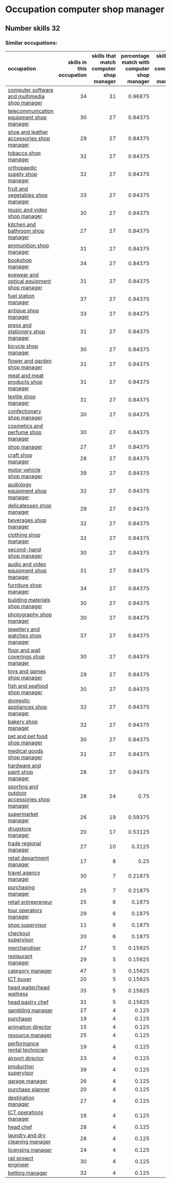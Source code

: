 # Occupation computer shop manager
## Number skills 32
### Similar occupations:
| occupation                                                                                        |   skills in this occupation |   skills that match computer shop manager |   percentage match with computer shop manager |   skills not in computer shop manager |
|:--------------------------------------------------------------------------------------------------|----------------------------:|------------------------------------------:|----------------------------------------------:|--------------------------------------:|
| [computer software and multimedia shop manager](computer_software_and_multimedia_shop_manager.md) |                          34 |                                        31 |                                       0.96875 |                                     3 |
| [telecommunication equipment shop manager](telecommunication_equipment_shop_manager.md)           |                          30 |                                        27 |                                       0.84375 |                                     3 |
| [shoe and leather accessories shop manager](shoe_and_leather_accessories_shop_manager.md)         |                          29 |                                        27 |                                       0.84375 |                                     2 |
| [tobacco shop manager](tobacco_shop_manager.md)                                                   |                          32 |                                        27 |                                       0.84375 |                                     5 |
| [orthopaedic supply shop manager](orthopaedic_supply_shop_manager.md)                             |                          32 |                                        27 |                                       0.84375 |                                     5 |
| [fruit and vegetables shop manager](fruit_and_vegetables_shop_manager.md)                         |                          33 |                                        27 |                                       0.84375 |                                     6 |
| [music and video shop manager](music_and_video_shop_manager.md)                                   |                          30 |                                        27 |                                       0.84375 |                                     3 |
| [kitchen and bathroom shop manager](kitchen_and_bathroom_shop_manager.md)                         |                          27 |                                        27 |                                       0.84375 |                                     0 |
| [ammunition shop manager](ammunition_shop_manager.md)                                             |                          31 |                                        27 |                                       0.84375 |                                     4 |
| [bookshop manager](bookshop_manager.md)                                                           |                          34 |                                        27 |                                       0.84375 |                                     7 |
| [eyewear and optical equipment shop manager](eyewear_and_optical_equipment_shop_manager.md)       |                          31 |                                        27 |                                       0.84375 |                                     4 |
| [fuel station manager](fuel_station_manager.md)                                                   |                          37 |                                        27 |                                       0.84375 |                                    10 |
| [antique shop manager](antique_shop_manager.md)                                                   |                          33 |                                        27 |                                       0.84375 |                                     6 |
| [press and stationery shop manager](press_and_stationery_shop_manager.md)                         |                          31 |                                        27 |                                       0.84375 |                                     4 |
| [bicycle shop manager](bicycle_shop_manager.md)                                                   |                          30 |                                        27 |                                       0.84375 |                                     3 |
| [flower and garden shop manager](flower_and_garden_shop_manager.md)                               |                          31 |                                        27 |                                       0.84375 |                                     4 |
| [meat and meat products shop manager](meat_and_meat_products_shop_manager.md)                     |                          31 |                                        27 |                                       0.84375 |                                     4 |
| [textile shop manager](textile_shop_manager.md)                                                   |                          31 |                                        27 |                                       0.84375 |                                     4 |
| [confectionery shop manager](confectionery_shop_manager.md)                                       |                          30 |                                        27 |                                       0.84375 |                                     3 |
| [cosmetics and perfume shop manager](cosmetics_and_perfume_shop_manager.md)                       |                          30 |                                        27 |                                       0.84375 |                                     3 |
| [shop manager](shop_manager.md)                                                                   |                          27 |                                        27 |                                       0.84375 |                                     0 |
| [craft shop manager](craft_shop_manager.md)                                                       |                          28 |                                        27 |                                       0.84375 |                                     1 |
| [motor vehicle shop manager](motor_vehicle_shop_manager.md)                                       |                          39 |                                        27 |                                       0.84375 |                                    12 |
| [audiology equipment shop manager](audiology_equipment_shop_manager.md)                           |                          32 |                                        27 |                                       0.84375 |                                     5 |
| [delicatessen shop manager](delicatessen_shop_manager.md)                                         |                          29 |                                        27 |                                       0.84375 |                                     2 |
| [beverages shop manager](beverages_shop_manager.md)                                               |                          32 |                                        27 |                                       0.84375 |                                     5 |
| [clothing shop manager](clothing_shop_manager.md)                                                 |                          32 |                                        27 |                                       0.84375 |                                     5 |
| [second-hand shop manager](second-hand_shop_manager.md)                                           |                          30 |                                        27 |                                       0.84375 |                                     3 |
| [audio and video equipment shop manager](audio_and_video_equipment_shop_manager.md)               |                          31 |                                        27 |                                       0.84375 |                                     4 |
| [furniture shop manager](furniture_shop_manager.md)                                               |                          34 |                                        27 |                                       0.84375 |                                     7 |
| [building materials shop manager](building_materials_shop_manager.md)                             |                          30 |                                        27 |                                       0.84375 |                                     3 |
| [photography shop manager](photography_shop_manager.md)                                           |                          30 |                                        27 |                                       0.84375 |                                     3 |
| [jewellery and watches shop manager](jewellery_and_watches_shop_manager.md)                       |                          37 |                                        27 |                                       0.84375 |                                    10 |
| [floor and wall coverings shop manager](floor_and_wall_coverings_shop_manager.md)                 |                          30 |                                        27 |                                       0.84375 |                                     3 |
| [toys and games shop manager](toys_and_games_shop_manager.md)                                     |                          29 |                                        27 |                                       0.84375 |                                     2 |
| [fish and seafood shop manager](fish_and_seafood_shop_manager.md)                                 |                          30 |                                        27 |                                       0.84375 |                                     3 |
| [domestic appliances shop manager](domestic_appliances_shop_manager.md)                           |                          32 |                                        27 |                                       0.84375 |                                     5 |
| [bakery shop manager](bakery_shop_manager.md)                                                     |                          32 |                                        27 |                                       0.84375 |                                     5 |
| [pet and pet food shop manager](pet_and_pet_food_shop_manager.md)                                 |                          30 |                                        27 |                                       0.84375 |                                     3 |
| [medical goods shop manager](medical_goods_shop_manager.md)                                       |                          31 |                                        27 |                                       0.84375 |                                     4 |
| [hardware and paint shop manager](hardware_and_paint_shop_manager.md)                             |                          28 |                                        27 |                                       0.84375 |                                     1 |
| [sporting and outdoor accessories shop manager](sporting_and_outdoor_accessories_shop_manager.md) |                          28 |                                        24 |                                       0.75    |                                     4 |
| [supermarket manager](supermarket_manager.md)                                                     |                          26 |                                        19 |                                       0.59375 |                                     7 |
| [drugstore manager](drugstore_manager.md)                                                         |                          20 |                                        17 |                                       0.53125 |                                     3 |
| [trade regional manager](trade_regional_manager.md)                                               |                          27 |                                        10 |                                       0.3125  |                                    17 |
| [retail department manager](retail_department_manager.md)                                         |                          17 |                                         8 |                                       0.25    |                                     9 |
| [travel agency manager](travel_agency_manager.md)                                                 |                          30 |                                         7 |                                       0.21875 |                                    23 |
| [purchasing manager](purchasing_manager.md)                                                       |                          25 |                                         7 |                                       0.21875 |                                    18 |
| [retail entrepreneur](retail_entrepreneur.md)                                                     |                          25 |                                         6 |                                       0.1875  |                                    19 |
| [tour operators manager](tour_operators_manager.md)                                               |                          29 |                                         6 |                                       0.1875  |                                    23 |
| [shop supervisor](shop_supervisor.md)                                                             |                          11 |                                         6 |                                       0.1875  |                                     5 |
| [checkout supervisor](checkout_supervisor.md)                                                     |                          20 |                                         6 |                                       0.1875  |                                    14 |
| [merchandiser](merchandiser.md)                                                                   |                          27 |                                         5 |                                       0.15625 |                                    22 |
| [restaurant manager](restaurant_manager.md)                                                       |                          29 |                                         5 |                                       0.15625 |                                    24 |
| [category manager](category_manager.md)                                                           |                          47 |                                         5 |                                       0.15625 |                                    42 |
| [ICT buyer](ICT_buyer.md)                                                                         |                          20 |                                         5 |                                       0.15625 |                                    15 |
| [head waiter/head waitress](head_waiter-head_waitress.md)                                         |                          35 |                                         5 |                                       0.15625 |                                    30 |
| [head pastry chef](head_pastry_chef.md)                                                           |                          31 |                                         5 |                                       0.15625 |                                    26 |
| [gambling manager](gambling_manager.md)                                                           |                          27 |                                         4 |                                       0.125   |                                    23 |
| [purchaser](purchaser.md)                                                                         |                          19 |                                         4 |                                       0.125   |                                    15 |
| [animation director](animation_director.md)                                                       |                          15 |                                         4 |                                       0.125   |                                    11 |
| [resource manager](resource_manager.md)                                                           |                          25 |                                         4 |                                       0.125   |                                    21 |
| [performance rental technician](performance_rental_technician.md)                                 |                          19 |                                         4 |                                       0.125   |                                    15 |
| [airport director](airport_director.md)                                                           |                          23 |                                         4 |                                       0.125   |                                    19 |
| [production supervisor](production_supervisor.md)                                                 |                          39 |                                         4 |                                       0.125   |                                    35 |
| [garage manager](garage_manager.md)                                                               |                          26 |                                         4 |                                       0.125   |                                    22 |
| [purchase planner](purchase_planner.md)                                                           |                          20 |                                         4 |                                       0.125   |                                    16 |
| [destination manager](destination_manager.md)                                                     |                          27 |                                         4 |                                       0.125   |                                    23 |
| [ICT operations manager](ICT_operations_manager.md)                                               |                          16 |                                         4 |                                       0.125   |                                    12 |
| [head chef](head_chef.md)                                                                         |                          28 |                                         4 |                                       0.125   |                                    24 |
| [laundry and dry cleaning manager](laundry_and_dry_cleaning_manager.md)                           |                          28 |                                         4 |                                       0.125   |                                    24 |
| [licensing manager](licensing_manager.md)                                                         |                          24 |                                         4 |                                       0.125   |                                    20 |
| [rail project engineer](rail_project_engineer.md)                                                 |                          30 |                                         4 |                                       0.125   |                                    26 |
| [betting manager](betting_manager.md)                                                             |                          32 |                                         4 |                                       0.125   |                                    28 |

